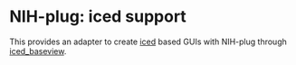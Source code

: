 # NIH-plug: iced support

This provides an adapter to create [iced](https://github.com/iced-rs/iced) based
GUIs with NIH-plug through
[iced_baseview](https://github.com/BillyDM/iced_baseview).
